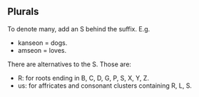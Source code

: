 ## Plurals
To denote many, add an S behind the suffix. E.g.
- <span translate="no" lang="es">kanseon</span> = dogs<span class="blind-only">.</span>
- <span translate="no" lang="es">amseon</span> = loves<span class="blind-only">.</span>

There are alternatives to the S. Those are:
- R: for roots ending in B, C, D, G, P, S, X, Y, Z.
- us: for affricates and consonant clusters containing R, L, S.
